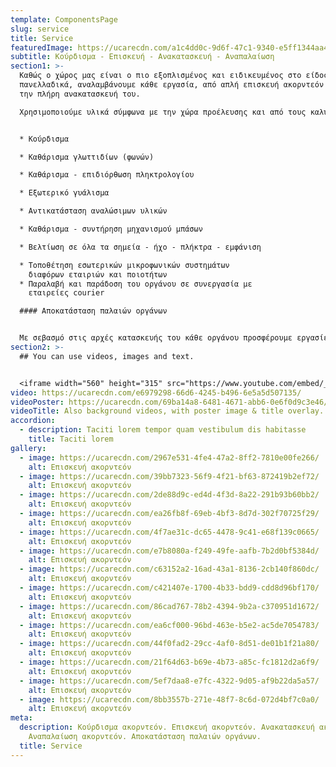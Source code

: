 ```yaml
---
template: ComponentsPage
slug: service
title: Service
featuredImage: https://ucarecdn.com/a1c4dd0c-9d6f-47c1-9340-e5ff1344aa48/
subtitle: Κούρδισμα - Επισκευή - Ανακατασκευή - Αναπαλαίωση
section1: >-
  Καθώς ο χώρος μας είναι ο πιο εξοπλισμένος και ειδικευμένος στο είδος του
  πανελλαδικά, αναλαμβάνουμε κάθε εργασία, από απλή επισκευή ακορντεόν έως και
  την πλήρη ανακατασκευή του. 

  Χρησιμοποιούμε υλικά σύμφωνα με την χώρα προέλευσης και από τους καλύτερους οίκους της Ευρώπης.


  * Κούρδισμα

  * Καθάρισμα γλωττιδίων (φωνών)

  * Καθάρισμα - επιδιόρθωση πληκτρολογίου

  * Εξωτερικό γυάλισμα

  * Αντικατάσταση αναλώσιμων υλικών

  * Καθάρισμα - συντήρηση μηχανισμού μπάσων

  * Βελτίωση σε όλα τα σημεία - ήχο - πλήκτρα - εμφάνιση

  * Τοποθέτηση εσωτερικών μικροφωνικών συστημάτων
    διαφόρων εταιριών και ποιοτήτων
  * Παραλαβή και παράδοση του οργάνου σε συνεργασία με
    εταιρείες courier  

  #### Αποκατάσταση παλαιών οργάνων


  Με σεβασμό στις αρχές κατασκευής του κάθε οργάνου προσφέρουμε εργασίες αποκατάστασης παλαιών και συλλεκτικών οργάνων όλων των ειδών (ακορντεόν, μπαντονεόν, διατονικά κτλ.) που βασίζονται στη λειτουργία με μεταλλικές γλωττίδες και αέρα.
section2: >-
  ## You can use videos, images and text.


  <iframe width="560" height="315" src="https://www.youtube.com/embed/_m2CHvfVK5I" frameborder="0" allow="accelerometer; autoplay; clipboard-write; encrypted-media; gyroscope; picture-in-picture" allowfullscreen></iframe>
video: https://ucarecdn.com/e6979298-66d6-4245-b496-6e5a5d507135/
videoPoster: https://ucarecdn.com/69ba14a8-6481-4671-abb6-0e6f0d9c3e46/
videoTitle: Also background videos, with poster image & title overlay.
accordion:
  - description: Taciti lorem tempor quam vestibulum dis habitasse
    title: Taciti lorem
gallery:
  - image: https://ucarecdn.com/2967e531-4fe4-47a2-8ff2-7810e00fe266/
    alt: Επισκευή ακορντεόν
  - image: https://ucarecdn.com/39bb7323-56f9-4f21-bf63-872419b2ef72/
    alt: Επισκευή ακορντεόν
  - image: https://ucarecdn.com/2de88d9c-ed4d-4f3d-8a22-291b93b60bb2/
    alt: Επισκευή ακορντεόν
  - image: https://ucarecdn.com/ea26fb8f-69eb-4bf3-8d7d-302f70725f29/
    alt: Επισκευή ακορντεόν
  - image: https://ucarecdn.com/4f7ae31c-dc65-4478-9c41-e68f139c0665/
    alt: Επισκευή ακορντεόν
  - image: https://ucarecdn.com/e7b8080a-f249-49fe-aafb-7b2d0bf5384d/
    alt: Επισκευή ακορντεόν
  - image: https://ucarecdn.com/c63152a2-16ad-43a1-8136-2cb140f860dc/
    alt: Επισκευή ακορντεόν
  - image: https://ucarecdn.com/c421407e-1700-4b33-bdd9-cdd8d96bf170/
    alt: Επισκευή ακορντεόν
  - image: https://ucarecdn.com/86cad767-78b2-4394-9b2a-c370951d1672/
    alt: Επισκευή ακορντεόν
  - image: https://ucarecdn.com/ea6cf000-96bd-463e-b5e2-ac5de7054783/
    alt: Επισκευή ακορντεόν
  - image: https://ucarecdn.com/44f0fad2-29cc-4af0-8d51-de01b1f21a80/
    alt: Επισκευή ακορντεόν
  - image: https://ucarecdn.com/21f64d63-b69e-4b73-a85c-fc1812d2a6f9/
    alt: Επισκευή ακορντεόν
  - image: https://ucarecdn.com/5ef7daa8-e7fc-4322-9d05-af9b22da5a57/
    alt: Επισκευή ακορντεόν
  - image: https://ucarecdn.com/8bb3557b-271e-48f7-8c6d-072d4bf7c0a0/
    alt: Επισκευή ακορντεόν
meta:
  description: Κούρδισμα ακορντεόν. Επισκευή ακορντεόν. Ανακατασκευή ακορντεόν.
    Αναπαλαίωση ακορντεόν. Αποκατάσταση παλαιών οργάνων.
  title: Service
---
```

